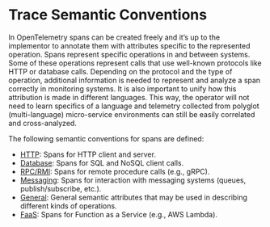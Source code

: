 # Trace Semantic Conventions

In OpenTelemetry spans can be created freely and it’s up to the implementor to
annotate them with attributes specific to the represented operation. Spans
represent specific operations in and between systems. Some of these operations
represent calls that use well-known protocols like HTTP or database calls.
Depending on the protocol and the type of operation, additional information
is needed to represent and analyze a span correctly in monitoring systems. It is
also important to unify how this attribution is made in different languages.
This way, the operator will not need to learn specifics of a language and
telemetry collected from polyglot (multi-language) micro-service environments
can still be easily correlated and cross-analyzed.

The following semantic conventions for spans are defined:

* [HTTP](http.md): Spans for HTTP client and server.
* [Database](database.md): Spans for SQL and NoSQL client calls.
* [RPC/RMI](rpc.md): Spans for remote procedure calls (e.g., gRPC).
* [Messaging](messaging.md): Spans for interaction with messaging systems (queues, publish/subscribe, etc.).
* [General](span-general.md): General semantic attributes that may be used in describing different kinds of operations.
* [FaaS](data-faas.md): Spans for Function as a Service (e.g., AWS Lambda).
